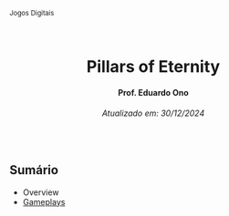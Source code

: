 <sup>Jogos Digitais</sup>
<img alt="" width="100%" height="2px" align="right">

&nbsp;

<h1 align="center">Pillars of Eternity</h1>
<h4 align="center">Prof. Eduardo Ono</h4>
<h6 align="center">Atualizado em: 30/12/2024</h6>

&nbsp;

## Sumário

* Overview
* [Gameplays](./gameplays.md)

&nbsp;
